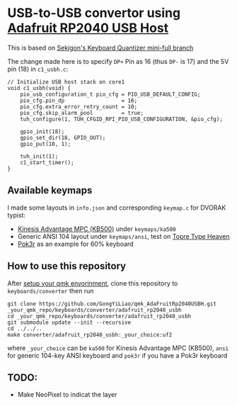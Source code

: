 

# USB-to-USB convertor using [Adafruit RP2040 USB Host](https://www.adafruit.com/product/5723)

This is based on [Sekigon's Keyboard Quantizer mini-full branch](https://github.com/sekigon-gonnoc/qmk_firmware/tree/keyboard/sekigon/keyboard_quantizer/mini-full/keyboards/sekigon/keyboard_quantizer/mini)

The change made here is to specify `DP+` Pin as 16 (thus `DP-` is 17) and the 5V pin (18) in `c1_usbh.c`:

```
// Initialize USB host stack on core1
void c1_usbh(void) {
    pio_usb_configuration_t pio_cfg = PIO_USB_DEFAULT_CONFIG;
    pio_cfg.pin_dp                  = 16;
    pio_cfg.extra_error_retry_count = 10;
    pio_cfg.skip_alarm_pool         = true;
    tuh_configure(1, TUH_CFGID_RPI_PIO_USB_CONFIGURATION, &pio_cfg);

    gpio_init(18);
    gpio_set_dir(18, GPIO_OUT);
    gpio_put(18, 1);

    tuh_init(1);
    c1_start_timer();
}

```

## Available keymaps

I made some layouts in `info.json` and corresponding `keymap.c` for DVORAK typist: 

* [Kinesis Advantage MPC (KB500)](https://www.kinesis-ergo.com/wp-content/uploads/kb500-user_manual.pdf) under `keymaps/ka500`
* Generic ANSI 104 layout under `keymaps/ansi`, test on [Topre Type Heaven](https://deskthority.net/wiki/Topre_Type_Heaven)
* [Pok3r](https://mechanicalkeyboards.com/shop/index.php?l=product_detail&p=3633) as an example for 60% keyboard 

## How to use this repository

After [setup your qmk envorinment](https://github.com/qmk/qmk_firmware/blob/master/docs/newbs_getting_started.md), clone this repository to `keyboards/converter` then run

```
git clone https://github.com/GongYiLiao/qmk_AdaFruitRp2040USBH.git _your_qmk_repo/keyboards/converter/adafruit_rp2040_usbh
cd _your_qmk_repo/keyboards/converter/adafruit_rp2040_usbh
git submodule update --init --recursive
cd ../../..
make converter/adafruit_rp2040_usbh:_your_choice:uf2 
```

where `_your_choice` can be `ka500` for Kinesis Advantage MPC (KB500), `ansi` for generic 104-key ANSI keyboard and `pok3r` if you have a Pok3r keyboard


## TODO:

* Make NeoPixel to indicat the layer 
